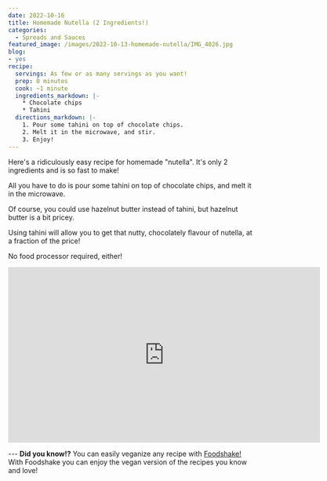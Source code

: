 ```yaml
---
date: 2022-10-16
title: Homemade Nutella (2 Ingredients!)
categories:
  - Spreads and Sauces
featured_image: /images/2022-10-13-homemade-nutella/IMG_4026.jpg
blog:
- yes
recipe:
  servings: As few or as many servings as you want!
  prep: 0 minutes
  cook: ~1 minute
  ingredients_markdown: |-
    * Chocolate chips
    * Tahini
  directions_markdown: |-
    1. Pour some tahini on top of chocolate chips.
    2. Melt it in the microwave, and stir.
    3. Enjoy!
---
```


Here's a ridiculously easy recipe for homemade "nutella". It's only 2 ingredients and is so fast to make!

All you have to do is pour some tahini on top of chocolate chips, and melt it in the microwave.

Of course, you could use hazelnut butter instead of tahini, but hazelnut butter is a bit pricey.

Using tahini will allow you to get that nutty, chocolately flavour of nutella, at a fraction of the price!

No food processor required, either!

<p align="center">
<iframe width="636" height="358" src="https://www.youtube.com/embed/NCaS69XkNVw" title="YouTube video player" frameborder="0" allow="accelerometer; autoplay; clipboard-write; encrypted-media; gyroscope; picture-in-picture" allowfullscreen></iframe>
</p>
---
<b>Did you know!?</b> You can easily veganize any recipe with <a href='https://foodshakeapp.com/'>Foodshake!</a> With Foodshake you can enjoy the vegan version of the recipes you know and love!